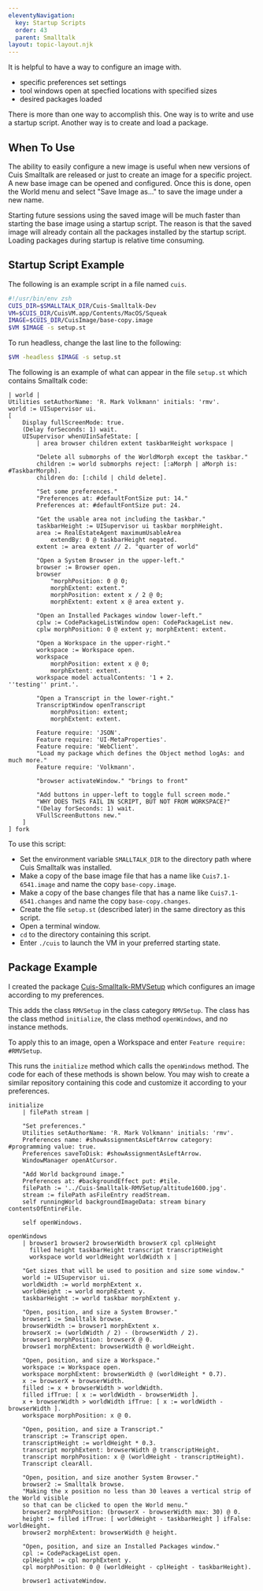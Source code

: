 ```yaml
---
eleventyNavigation:
  key: Startup Scripts
  order: 43
  parent: Smalltalk
layout: topic-layout.njk
---
```


It is helpful to have a way to configure an image with.

- specific preferences set settings
- tool windows open at specfied locations with specified sizes
- desired packages loaded

There is more than one way to accomplish this.
One way is to write and use a startup script.
Another way is to create and load a package.

## When To Use

The ability to easily configure a new image is
useful when new versions of Cuis Smalltalk are released
or just to create an image for a specific project.
A new base image can be opened and configured.
Once this is done, open the World menu and
select "Save Image as..." to save the image under a new name.

Starting future sessions using the saved image will be much faster
than starting the base image using a startup script.
The reason is that the saved image will already contain
all the packages installed by the startup script.
Loading packages during startup is relative time consuming.

## Startup Script Example

The following is an example script in a file named `cuis`.

```bash
#!/usr/bin/env zsh
CUIS_DIR=$SMALLTALK_DIR/Cuis-Smalltalk-Dev
VM=$CUIS_DIR/CuisVM.app/Contents/MacOS/Squeak
IMAGE=$CUIS_DIR/CuisImage/base-copy.image
$VM $IMAGE -s setup.st
```

To run headless, change the last line to the following:

```bash
$VM -headless $IMAGE -s setup.st
```

The following is an example of what can appear in the file `setup.st`
which contains Smalltalk code:

```smalltalk
| world |
Utilities setAuthorName: 'R. Mark Volkmann' initials: 'rmv'.
world := UISupervisor ui.
[
    Display fullScreenMode: true.
    (Delay forSeconds: 1) wait.
    UISupervisor whenUIinSafeState: [
        | area browser children extent taskbarHeight workspace |

        "Delete all submorphs of the WorldMorph except the taskbar."
        children := world submorphs reject: [:aMorph | aMorph is: #TaskbarMorph].
        children do: [:child | child delete].

        "Set some preferences."
        "Preferences at: #defaultFontSize put: 14."
        Preferences at: #defaultFontSize put: 24.

        "Get the usable area not including the taskbar."
        taskbarHeight := UISupervisor ui taskbar morphHeight.
        area := RealEstateAgent maximumUsableArea
            extendBy: 0 @ taskbarHeight negated.
        extent := area extent // 2. "quarter of world"

        "Open a System Browser in the upper-left."
        browser := Browser open.
        browser
            "morphPosition: 0 @ 0;
            morphExtent: extent."
            morphPosition: extent x / 2 @ 0;
            morphExtent: extent x @ area extent y.

        "Open an Installed Packages window lower-left."
        cplw := CodePackageListWindow open: CodePackageList new.
        cplw morphPosition: 0 @ extent y; morphExtent: extent.

        "Open a Workspace in the upper-right."
        workspace := Workspace open.
        workspace
            morphPosition: extent x @ 0;
            morphExtent: extent.
        workspace model actualContents: '1 + 2.
''testing'' print.'.

        "Open a Transcript in the lower-right."
        TranscriptWindow openTranscript
            morphPosition: extent;
            morphExtent: extent.

        Feature require: 'JSON'.
        Feature require: 'UI-MetaProperties'.
        Feature require: 'WebClient'.
        "Load my package which defines the Object method logAs: and much more."
        Feature require: 'Volkmann'.

        "browser activateWindow." "brings to front"

        "Add buttons in upper-left to toggle full screen mode."
        "WHY DOES THIS FAIL IN SCRIPT, BUT NOT FROM WORKSPACE?"
        "(Delay forSeconds: 1) wait.
        VFullScreenButtons new."
    ]
] fork
```

To use this script:

- Set the environment variable `SMALLTALK_DIR` to
  the directory path where Cuis Smalltalk was installed.
- Make a copy of the base image file that has a name like
  `Cuis7.1-6541.image` and name the copy `base-copy.image`.
- Make a copy of the base changes file that has a name like
  `Cuis7.1-6541.changes` and name the copy `base-copy.changes`.
- Create the file `setup.st` (described later)
  in the same directory as this script.
- Open a terminal window.
- `cd` to the directory containing this script.
- Enter `./cuis` to launch the VM in your preferred starting state.

## Package Example

I created the package
<a href="https://github.com/mvolkmann/Cuis-Smalltalk-RMVSetup"
target="_blank">Cuis-Smalltalk-RMVSetup</a>
which configures an image according to my preferences.

This adds the class `RMVSetup` in the class category `RMVSetup`.
The class has the class method `initialize`,
the class method `openWindows`, and no instance methods.

To apply this to an image, open a Workspace
and enter `Feature require: #RMVSetup`.

This runs the `initialize` method which calls the `openWindows` method.
The code for each of these methods is shown below.
You may wish to create a similar repository containing this code
and customize it according to your preferences.

```smalltalk
initialize
    | filePath stream |

    "Set preferences."
    Utilities setAuthorName: 'R. Mark Volkmann' initials: 'rmv'.
    Preferences name: #showAssignmentAsLeftArrow category: #programming value: true.
    Preferences saveToDisk: #showAssignmentAsLeftArrow.
    WindowManager openAtCursor.

    "Add World background image."
    Preferences at: #backgroundEffect put: #tile.
    filePath := '../Cuis-Smalltalk-RMVSetup/altitude1600.jpg'.
    stream := filePath asFileEntry readStream.
    self runningWorld backgroundImageData: stream binary contentsOfEntireFile.

    self openWindows.
```

```smalltalk
openWindows
    | browser1 browser2 browserWidth browserX cpl cplHeight
      filled height taskbarHeight transcript transcriptHeight
      workspace world worldHeight worldWidth x |

    "Get sizes that will be used to position and size some window."
    world := UISupervisor ui.
    worldWidth := world morphExtent x.
    worldHeight := world morphExtent y.
    taskbarHeight := world taskbar morphExtent y.

    "Open, position, and size a System Browser."
    browser1 := Smalltalk browse.
    browserWidth := browser1 morphExtent x.
    browserX := (worldWidth / 2) - (browserWidth / 2).
    browser1 morphPosition: browserX @ 0.
    browser1 morphExtent: browserWidth @ worldHeight.

    "Open, position, and size a Workspace."
    workspace := Workspace open.
    workspace morphExtent: browserWidth @ (worldHeight * 0.7).
    x := browserX + browserWidth.
    filled := x + browserWidth > worldWidth.
    filled ifTrue: [ x := worldWidth - browserWidth ].
    x + browserWidth > worldWidth ifTrue: [ x := worldWidth - browserWidth ].
    workspace morphPosition: x @ 0.

    "Open, position, and size a Transcript."
    transcript := Transcript open.
    transcriptHeight := worldHeight * 0.3.
    transcript morphExtent: browserWidth @ transcriptHeight.
    transcript morphPosition: x @ (worldHeight - transcriptHeight).
    Transcript clearAll.

    "Open, position, and size another System Browser."
    browser2 := Smalltalk browse.
    "Making the x position no less than 30 leaves a vertical strip of the World visible
    so that can be clicked to open the World menu."
    browser2 morphPosition: (browserX - browserWidth max: 30) @ 0.
    height := filled ifTrue: [ worldHeight - taskbarHeight ] ifFalse: worldHeight.
    browser2 morphExtent: browserWidth @ height.

    "Open, position, and size an Installed Packages window."
    cpl := CodePackageList open.
    cplHeight := cpl morphExtent y.
    cpl morphPosition: 0 @ (worldHeight - cplHeight - taskbarHeight).

    browser1 activateWindow.
```
